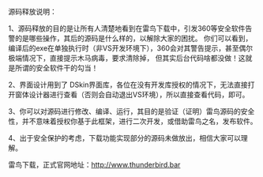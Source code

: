 源码释放说明：

1、源码释放的目的是让所有人清楚地看到在雷鸟下载中，引发360等安全软件告警的是哪些操作，其后的源码是什么样的，以解除大家的困扰。
   你们可以看到，编译后的exe在单独执行时（非VS开发环境下），360会对其警告提示，甚至偶尔极端情况下，直接提示木马病毒，要求清除掉，
   但其实后台代码啥都没做！这就是所谓的安全软件干的勾当！

2、界面设计用到了 DSkin界面库，各位在没有开发库授权的情况下，无法直接打开窗体设计器进行查看（否则会自动退出VS环境），所以直接查看代码，即可。

3、你可以对源码进行修改、编译、运行，其目的是验证（证明）雷鸟源码的安全性，并不意味着授权你基于此框架，进行二次开发，或借助雷鸟之名，发布软件。

4、出于安全保护的考虑，下载功能实现部分的源码未做放出，相信大家可以理解。

雷鸟下载，正式官网地址：http://www.thunderbird.bar



